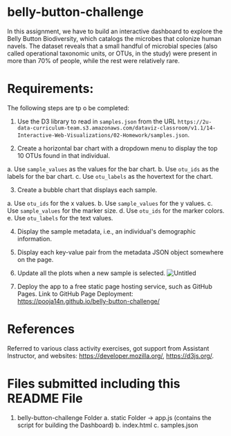 # belly-button-challenge

In this assignment, we have to build an interactive dashboard to explore the Belly Button Biodiversity, which catalogs the microbes that colonize human navels.
The dataset reveals that a small handful of microbial species (also called operational taxonomic units, or OTUs, in the study) were present in more than 70% of people, while the rest were relatively rare.

# Requirements:
The following steps are tp o be completed:

1. Use the D3 library to read in `samples.json` from the URL `https://2u-data-curriculum-team.s3.amazonaws.com/dataviz-classroom/v1.1/14-Interactive-Web-Visualizations/02-Homework/samples.json`.

2. Create a horizontal bar chart with a dropdown menu to display the top 10 OTUs found in that individual.
   
  a. Use `sample_values` as the values for the bar chart.
  b. Use `otu_ids` as the labels for the bar chart.
  c. Use `otu_labels` as the hovertext for the chart.

3. Create a bubble chart that displays each sample.
   
  a. Use `otu_ids` for the x values.
  b. Use `sample_values` for the y values.
  c. Use `sample_values` for the marker size.
  d. Use `otu_ids` for the marker colors.
  e. Use `otu_labels` for the text values.

4. Display the sample metadata, i.e., an individual's demographic information.
   
5. Display each key-value pair from the metadata JSON object somewhere on the page.

6. Update all the plots when a new sample is selected. 
![Untitled](https://github.com/Pooja14n/belly-button-challenge/assets/144713762/55b515a7-2f15-4613-97d8-889fba7e3e04)

7. Deploy the app to a free static page hosting service, such as GitHub Pages. Link to GitHub Page Deployment: https://pooja14n.github.io/belly-button-challenge/

# References
Referred to various class activity exercises, got support from Assistant Instructor, and websites: https://developer.mozilla.org/, https://d3js.org/.

# Files submitted including this README File
1. belly-button-challenge Folder
   a. static Folder -> app.js (contains the script for building the Dashboard)
   b. index.html
   c. samples.json
